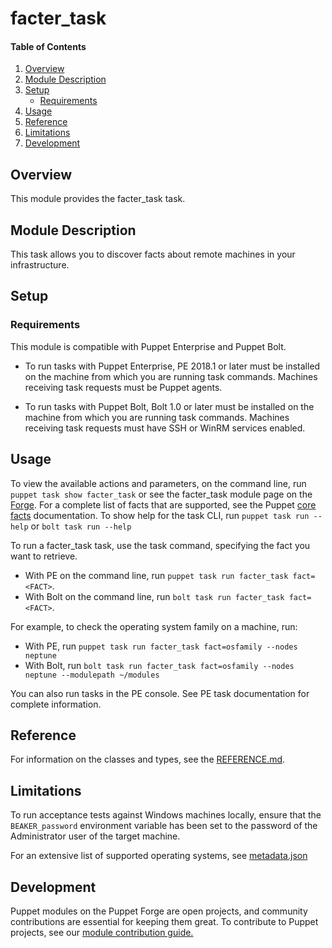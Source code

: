 
# facter_task

#### Table of Contents

1. [Overview](#overview)
2. [Module Description](#module-description)
3. [Setup](#setup)
     * [Requirements](#requirements)
4. [Usage](#usage)
5. [Reference](#reference)
6. [Limitations](#limitations)
7. [Development](#development)

## Overview

This module provides the facter_task task.

## Module Description

This task allows you to discover facts about remote machines in your infrastructure.

## Setup

### Requirements
This module is compatible with Puppet Enterprise and Puppet Bolt.

* To run tasks with Puppet Enterprise, PE 2018.1 or later must be installed on the machine from which you are running task commands. Machines receiving task requests must be Puppet agents.

* To run tasks with Puppet Bolt, Bolt 1.0 or later must be installed on the machine from which you are running task commands. Machines receiving task requests must have SSH or WinRM services enabled.

## Usage

To view the available actions and parameters, on the command line, run `puppet task show facter_task` or see the facter_task module page on the [Forge](https://forge.puppet.com/puppetlabs/facter_task/tasks).
For a complete list of facts that are supported, see the Puppet [core facts](https://docs.puppet.com/facter/latest/core_facts.html) documentation.
To show help for the task CLI, run `puppet task run --help` or `bolt task run --help`

To run a facter_task task, use the task command, specifying the fact you want to retrieve.

* With PE on the command line, run `puppet task run facter_task fact=<FACT>`.
* With Bolt on the command line, run `bolt task run facter_task fact=<FACT>`.

For example, to check the operating system family on a machine, run:

* With PE, run `puppet task run facter_task fact=osfamily --nodes neptune`
* With Bolt, run `bolt task run facter_task fact=osfamily --nodes neptune --modulepath ~/modules`

You can also run tasks in the PE console. See PE task documentation for complete information.

## Reference

For information on the classes and types, see the [REFERENCE.md](https://github.com/puppetlabs/puppetlabs-facter_task/blob/master/REFERENCE.md).

## Limitations

To run acceptance tests against Windows machines locally, ensure that the `BEAKER_password` environment variable has been set to the password of the Administrator user of the target machine.

For an extensive list of supported operating systems, see [metadata.json](https://github.com/puppetlabs/puppetlabs-facter_task/blob/master/metadata.json)

## Development

Puppet modules on the Puppet Forge are open projects, and community contributions are essential for keeping them great. To contribute to Puppet projects, see our [module contribution guide.](https://github.com/puppetlabs/puppetlabs-facter_task/blob/master/CONTRIBUTING.md)



